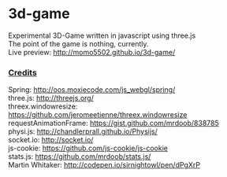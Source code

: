 # 3d-game

Experimental 3D-Game written in javascript using three.js  
The point of the game is nothing, currently.  
Live preview: http://momo5502.github.io/3d-game/  



### [Credits](#credits)

  Spring: http://oos.moxiecode.com/js_webgl/spring/  
  three.js: http://threejs.org/  
  threex.windowresize: https://github.com/jeromeetienne/threex.windowresize  
  requestAnimationFrame: https://gist.github.com/mrdoob/838785  
  physi.js: http://chandlerprall.github.io/Physijs/  
  socket.io: http://socket.io/  
  js-cookie: https://github.com/js-cookie/js-cookie  
  stats.js: https://github.com/mrdoob/stats.js/  
  Martin Whitaker: http://codepen.io/sirnightowl/pen/dPgXrP  
  
